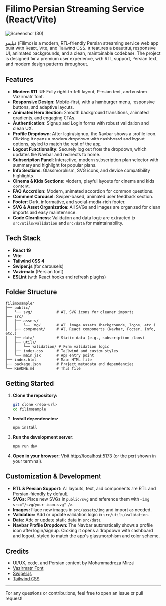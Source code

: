 # Filimo Persian Streaming Service (React/Vite)

![Screenshot (30)](https://github.com/user-attachments/assets/a4b2e538-0465-4d8b-ae8a-87eb912270f9)


فیلیمو (Filimo) is a modern, RTL-friendly Persian streaming service web app built with React, Vite, and Tailwind CSS. It features a beautiful, responsive UI, animated backgrounds, and a clean, maintainable codebase. The project is designed for a premium user experience, with RTL support, Persian text, and modern design patterns throughout.

## Features

- **Modern RTL UI**: Fully right-to-left layout, Persian text, and custom Vazirmatn font.
- **Responsive Design**: Mobile-first, with a hamburger menu, responsive buttons, and adaptive layouts.
- **Animated Hero Section**: Smooth background transitions, animated gradients, and engaging CTAs.
- **Authentication**: Signup and Login forms with robust validation and clean UX.
- **Profile Dropdown**: After login/signup, the Navbar shows a profile icon. Clicking it opens a modern dropdown with dashboard and logout options, styled to match the rest of the app.
- **Logout Functionality**: Securely log out from the dropdown, which updates the Navbar and redirects to home.
- **Subscription Panel**: Interactive, modern subscription plan selector with summary and highlight for popular plans.
- **Info Sections**: Glassmorphism, SVG icons, and device compatibility highlights.
- **Cinema & Kids Sections**: Modern, playful layouts for cinema and kids content.
- **FAQ Accordion**: Modern, animated accordion for common questions.
- **Comment Carousel**: Swiper-based, animated user feedback section.
- **Footer**: Dark, informative, and social-media-rich footer.
- **SVG & Asset Organization**: All SVGs and images are organized for clean imports and easy maintenance.
- **Code Cleanliness**: Validation and data logic are extracted to `src/utils/validation` and `src/data` for maintainability.

## Tech Stack

- **React 19**
- **Vite**
- **Tailwind CSS 4**
- **Swiper.js** (for carousels)
- **Vazirmatn** (Persian font)
- **ESLint** (with React hooks and refresh plugins)

## Folder Structure

```
filimosample/
├── public/
│   └── svg/           # All SVG icons for cleaner imports
├── src/
│   ├── assets/
│   │   └── img/       # All image assets (backgrounds, logos, etc.)
│   ├── component/     # All React components (Navbar, Footer, Info, etc.)
│   ├── data/          # Static data (e.g., subscription plans)
│   ├── utils/
│   │   └── validation/ # Form validation logic
│   ├── index.css      # Tailwind and custom styles
│   └── main.jsx       # App entry point
├── index.html         # Main HTML file
├── package.json       # Project metadata and dependencies
└── README.md          # This file
```

## Getting Started

1. **Clone the repository:**
   ```bash
   git clone <repo-url>
   cd filimosample
   ```
2. **Install dependencies:**
   ```bash
   npm install
   ```
3. **Run the development server:**
   ```bash
   npm run dev
   ```
4. **Open in your browser:**
   Visit [http://localhost:5173](http://localhost:5173) (or the port shown in your terminal).

## Customization & Development

- **RTL & Persian Support:** All layouts, text, and components are RTL and Persian-friendly by default.
- **SVGs:** Place new SVGs in `public/svg` and reference them with `<img src="/svg/your-icon.svg" />`.
- **Images:** Place new images in `src/assets/img` and import as needed.
- **Validation:** Add or update validation logic in `src/utils/validation`.
- **Data:** Add or update static data in `src/data`.
- **Navbar Profile Dropdown:** The Navbar automatically shows a profile icon after login/signup. Clicking it opens a dropdown with dashboard and logout, styled to match the app's glassmorphism and color scheme.

## Credits

- UI/UX, code, and Persian content by Mohammadreza Mirzai
- [Vazirmatn Font](https://github.com/rastikerdar/vazirmatn)
- [Swiper.js](https://swiperjs.com/)
- [Tailwind CSS](https://tailwindcss.com/)

---

For any questions or contributions, feel free to open an issue or pull request!
